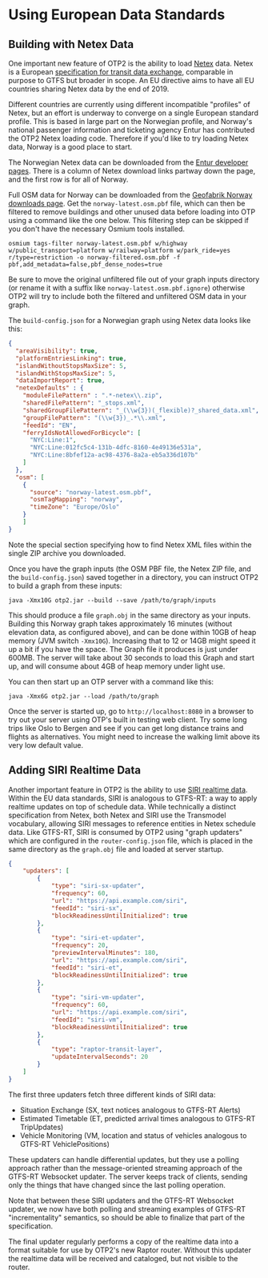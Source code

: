 # Using European Data Standards

## Building with Netex Data

One important new feature of OTP2 is the ability to
load [Netex](https://en.wikipedia.org/wiki/NeTEx) data. Netex is a
European [specification for transit data exchange](http://netex-cen.eu), comparable in purpose to
GTFS but broader in scope. An EU directive aims to have all EU countries sharing Netex data by the
end of 2019.

Different countries are currently using different incompatible "profiles" of Netex, but an effort is
underway to converge on a single European standard profile. This is based in large part on the
Norwegian profile, and Norway's national passenger information and ticketing agency Entur has
contributed the OTP2 Netex loading code. Therefore if you'd like to try loading Netex data, Norway
is a good place to start.

The Norwegian Netex data can be downloaded from
the [Entur developer pages](https://developer.entur.org/pages-intro-files). There is a column of
Netex download links partway down the page, and the first row is for all of Norway.

Full OSM data for Norway can be downloaded from
the [Geofabrik Norway downloads page](http://download.geofabrik.de/europe/norway.html). Get
the `norway-latest.osm.pbf` file, which can then be filtered to remove buildings and other unused
data before loading into OTP using a command like the one below. This filtering step can be skipped
if you don't have the necessary Osmium tools installed.

`osmium tags-filter norway-latest.osm.pbf w/highway w/public_transport=platform w/railway=platform w/park_ride=yes r/type=restriction -o norway-filtered.osm.pbf -f pbf,add_metadata=false,pbf_dense_nodes=true`

Be sure to move the original unfiltered file out of your graph inputs directory (or rename it with a
suffix like `norway-latest.osm.pbf.ignore`) otherwise OTP2 will try to include both the filtered and
unfiltered OSM data in your graph.

The `build-config.json` for a Norwegian graph using Netex data looks like this:

```json
{
  "areaVisibility": true,
  "platformEntriesLinking": true,
  "islandWithoutStopsMaxSize": 5,
  "islandWithStopsMaxSize": 5,
  "dataImportReport": true,
  "netexDefaults" : {
    "moduleFilePattern" : ".*-netex\\.zip",
    "sharedFilePattern": "_stops.xml",
    "sharedGroupFilePattern": "_(\\w{3})(_flexible)?_shared_data.xml",
    "groupFilePattern": "(\\w{3})_.*\\.xml",
    "feedId": "EN",
    "ferryIdsNotAllowedForBicycle": [
      "NYC:Line:1",
      "NYC:Line:012fc5c4-131b-4dfc-8160-4e49136e531a",
      "NYC:Line:8bfef12a-ac98-4376-8a2a-eb5a336d107b"
    ]
  },
  "osm": [
    {
      "source": "norway-latest.osm.pbf",
      "osmTagMapping": "norway",
      "timeZone": "Europe/Oslo"
    }
    ]
}
```

Note the special section specifying how to find Netex XML files within the single ZIP archive you
downloaded.

Once you have the graph inputs (the OSM PBF file, the Netex ZIP file, and the `build-config.json`)
saved together in a directory, you can instruct OTP2 to build a graph from these inputs:

`java -Xmx10G otp2.jar --build --save /path/to/graph/inputs`

This should produce a file `graph.obj` in the same directory as your inputs. Building this Norway
graph takes approximately 16 minutes (without elevation data, as configured above), and can be done
within 10GB of heap memory (JVM switch `-Xmx10G`). Increasing that to 12 or 14GB might speed it up a
bit if you have the space. The Graph file it produces is just under 600MB. The server will take
about 30 seconds to load this Graph and start up, and will consume about 4GB of heap memory under
light use.

You can then start up an OTP server with a command like this:

`java -Xmx6G otp2.jar --load /path/to/graph`

Once the server is started up, go to `http://localhost:8080` in a browser to try out your server
using OTP's built in testing web client. Try some long trips like Oslo to Bergen and see if you can
get long distance trains and flights as alternatives. You might need to increase the walking limit
above its very low default value.

## Adding SIRI Realtime Data

Another important feature in OTP2 is the ability to
use [SIRI realtime data](https://en.wikipedia.org/wiki/Service_Interface_for_Real_Time_Information).
Within the EU data standards, SIRI is analogous to GTFS-RT: a way to apply realtime updates on top
of schedule data. While technically a distinct specification from Netex, both Netex and SIRI use the
Transmodel vocabulary, allowing SIRI messages to reference entities in Netex schedule data. Like
GTFS-RT, SIRI is consumed by OTP2 using "graph updaters" which are configured in
the `router-config.json` file, which is placed in the same directory as the `graph.obj` file and
loaded at server startup.

```json
{
    "updaters": [
        {
            "type": "siri-sx-updater",
            "frequency": 60,
            "url": "https://api.example.com/siri",
            "feedId": "siri-sx",
            "blockReadinessUntilInitialized": true
        },
        {
            "type": "siri-et-updater",
            "frequency": 20,
            "previewIntervalMinutes": 180,
            "url": "https://api.example.com/siri",
            "feedId": "siri-et",
            "blockReadinessUntilInitialized": true
        },
        {
            "type": "siri-vm-updater",
            "frequency": 60,
            "url": "https://api.example.com/siri",
            "feedId": "siri-vm",
            "blockReadinessUntilInitialized": true
        },
        {
            "type": "raptor-transit-layer",
            "updateIntervalSeconds": 20
        }
    ]
}
```

The first three updaters fetch three different kinds of SIRI data:

- Situation Exchange (SX, text notices analogous to GTFS-RT Alerts)
- Estimated Timetable (ET, predicted arrival times analogous to GTFS-RT TripUpdates)
- Vehicle Monitoring (VM, location and status of vehicles analogous to GTFS-RT VehiclePositions)

These updaters can handle differential updates, but they use a polling approach rather than the
message-oriented streaming approach of the GTFS-RT Websocket updater. The server keeps track of
clients, sending only the things that have changed since the last polling operation.

Note that between these SIRI updaters and the GTFS-RT Websocket updater, we now have both polling
and streaming examples of GTFS-RT "incrementality" semantics, so should be able to finalize that
part of the specification.

The final updater regularly performs a copy of the realtime data into a format suitable for use by
OTP2's new Raptor router. Without this updater the realtime data will be received and cataloged, but
not visible to the router.
